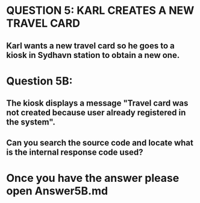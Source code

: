 QUESTION 5: KARL CREATES A NEW TRAVEL CARD
==========================================

Karl wants a new travel card so he goes to a kiosk in Sydhavn station to obtain a new one.
---------------------------------------------------------------------------------------------------------------
 
Question 5B:
============
The kiosk displays a message "Travel card was not created because user already registered in the system". 
-
Can you search the source code and locate what is the internal response code used?  
---------------------------------------------------------------------------------------------------------------

Once you have the answer please open Answer5B.md
================================================

